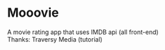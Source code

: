 # Mooovie
A movie rating app that uses IMDB api (all front-end)<br>
Thanks: Traversy Media (tutorial)
